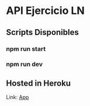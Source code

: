 # API Ejercicio LN

## Scripts Disponibles

### npm run start

### npm run dev

## Hosted in Heroku
Link: [App](https://immense-tor-32802.herokuapp.com/)

